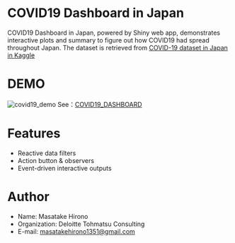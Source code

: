 # COVID19 Dashboard in Japan

COVID19 Dashboard in Japan, powered by Shiny web app, demonstrates interactive plots and summary to figure out how COVID19 had spread throughout Japan. 
The dataset is retrieved from [COVID-19 dataset in Japan in Kaggle](https://www.kaggle.com/lisphilar/covid19-dataset-in-japan)
 
# DEMO
![covid19_demo](https://user-images.githubusercontent.com/63854101/102008839-b6f6e080-3d76-11eb-8378-38b3fd00911b.PNG)
See：[COVID19_DASHBOARD]( https://mhirono1351.shinyapps.io/covid19_dashboard/)
 
# Features
* Reactive data filters
* Action button & observers
* Event-driven interactive outputs
 
# Author
* Name: Masatake Hirono
* Organization: Deloitte Tohmatsu Consulting
* E-mail: masatakehirono1351@gmail.com

